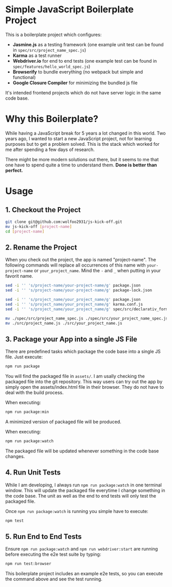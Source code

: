 # Simple JavaScript Boilerplate Project

This is a boilerplate project which configures:

- **Jasmine.js** as a testing framework (one example unit test can be found in `spec/src/project_name_spec.js`)
- **Karma** as a test runner
- **Webdriver.io** for end to end tests (one example test can be found in `spec/features/hello_world_spec.js`)
- **Browserify** to bundle everything (no webpack but simple and functional)
- **Google Closure Compiler** for minimizing the bundled js file

It's intended frontend projects which do not have server logic in the same code base.

# Why this Boilerplate?

While having a JavaScript break for 5 years a lot changed in this world. Two years ago, I wanted to start a new JavaScript project, not for learning purposes but to get a problem solved. This is the stack which worked for me after spending a few days of research.

There might be more modern solutions out there, but it seems to me that one have to spend quite a time to understand them. __Done is better than perfect.__

# Usage

## 1. Checkout the Project

```bash
git clone git@github.com:wolfoo2931/js-kick-off.git
mv js-kick-off [project-name]
cd [project-name]
```

## 2. Rename the Project

When you check out the project, the app is named "project-name". The following
commands will replace all occurrences of this name with `your-project-name` or `your_project_name`. Mind the `-` and `_` when putting in your favorit name.

```bash
sed -i '' 's/project-name/your-project-name/g' package.json
sed -i '' 's/project-name/your-project-name/g' package-lock.json

sed -i '' 's/project_name/your_project_name/g' package.json
sed -i '' 's/project_name/your_project_name/g' karma.conf.js
sed -i '' 's/project_name/your_project_name/g' spec/src/declarativ_forms_spec.js

mv ./spec/src/project_name_spec.js ./spec/src/your_project_name_spec.js
mv ./src/project_name.js ./src/your_project_name.js
```
## 3. Package your App into a single JS File

There are predefined tasks which package the code base into a single JS file. Just
execute:

```bash
npm run package
```

You will find the packaged file in `assets/`. I am usally checking the packaged file into the git repository. This way users can try out the app by simply open the assets/index.html file in their browser. They do not have to deal with the build process.

When executing:

```bash
npm run package:min
```

A minimized version of packaged file will be produced.


When executing:

```bash
npm run package:watch
```

The packaged file will be updated whenever something in the code base changes.

## 4. Run Unit Tests

While I am developing, I always run `npm run package:watch` in one terminal window. This will update the packaged file everytime I change something in the code base. The unit as well as the end to end tests will only test the packaged file.

Once `npm run package:watch` is running you simple have to execute:

```bash
npm test
```

## 5. Run End to End Tests

Ensure `npm run package:watch` and `npm run webdriver:start` are running before executing the e2e test suite by typing:

```bash
npm run test:browser
```

This boilerplate project includes an example e2e tests, so you can execute the command above and see the test running.
